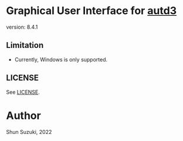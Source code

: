 # Graphical User Interface for [autd3](https://github.com/shinolab/autd3)

version: 8.4.1

## Limitation

* Currently, Windows is only supported.

## LICENSE

See [LICENSE](./LICENSE).

# Author

Shun Suzuki, 2022
